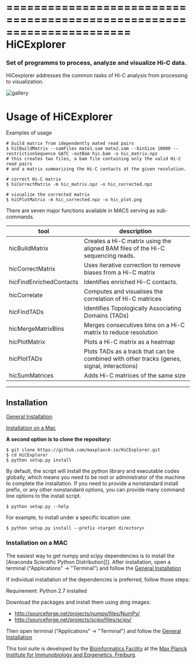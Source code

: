 ======================================================================
HiCExplorer
======================================================================
### Set of programms to process, analyze and visualize Hi-C data.

HiCexplorer addresses the common tasks of Hi-C analysis from processing to visualization.

![gallery](https://raw.githubusercontent.com/maxplanck-ie/HiCExplorer/master/examples/images/hicexplorer.png?token=AEu_1VmdSzz0lipVV1DMKuYgYcIjUb4qks5U6zbwwA%3D%3D)

Usage of HiCExplorer
==============

Examples of usage

```shell
# build matrix from idependently mated read pairs
$ hiCBuildMatrix --samFiles mate1.sam mate2.sam --binSize 10000 --restrictionSequence GATC -outBam hic.bam -o hic_matrix.npz
# this creates two files, a bam file containing only the valid Hi-C read pairs
# and a matrix summarizing the Hi-C contacts at the given resolution.

# correct Hi-C matrix
$ hiCorrectMatrix -m hic_matrix.npz -o hic_corrected.npz

# visualize the corrected matrix
$ hiCPlotMatrix -m hic_corrected.npz -o hic_plot.png
```



There are seven major functions available in MACS serving as sub-commands.

| tool 				| description	|
| ----------------------------- | ---------------------------------- |
| hicBuildMatrix 		| Creates a Hi-C matrix using the aligned BAM files of the Hi-C sequencing reads. 	|
| hicCorrectMatrix 		| Uses iterative correction to remove biases from a Hi-C matrix 	|
| hicFindEnrichedContacts  	| Identifies enriched Hi-C contacts.            	|
| hicCorrelate 			| Computes and visualises the correlation of Hi-C matrices            	|
| hicFindTADs 			| Identifies Topologically Associating Domains (TADs)            	|
| hicMergeMatrixBins		| Merges consecutives bins on a Hi-C matrix to reduce resolution     |
| hicPlotMatrix			| Plots a Hi-C matrix as a heatmap |
| hicPlotTADs			| Plots TADs as a track that can be combined with other tracks (genes, signal, interactions)|
| hicSumMatrices		| Adds Hi-C matrices of the same size|


-------------------------------------------------------------------------------------------------------------------

<a name="installation"/></a>
Installation
---------------

[General Installation](#general)

[Installation on a Mac](#mac)


<a name="general"/></a>
__A second option is to clone the repository:__
	
	$ git clone https://github.com/maxplanck-ie/HiCExplorer.git
	$ cd HiCExplorer
	$ python setup.py install
	
By default, the script will install the python library and executable
codes globally, which means you need to be root or administrator of
the machine to complete the installation. If you need to
provide a nonstandard install prefix, or any other nonstandard
options, you can provide many command line options to the install
script.

	$ python setup.py --help

For example, to install under a specific location use:

	$ python setup.py install --prefix <target directory>

<a name="mac"></a>
### Installation on a MAC

The easiest way to get numpy and scipy dependencies is to install the
[Anaconda Scientific Python Distribution][]. After installation, open
a terminal ("Applications" → "Terminal") and follow the [General Installation](#general)
  	   
If individual installation of the dependencies is preferred, follow 
those steps:

Requirement: Python 2.7 installed

Download the packages and install them using dmg images:
- http://sourceforge.net/projects/numpy/files/NumPy/
- http://sourceforge.net/projects/scipy/files/scipy/

Then open terminal ("Applications" → "Terminal")
and follow the [General Installation](#general)


This tool suite is developed by the [Bioinformatics Facility](http://www1.ie-freiburg.mpg.de/bioinformaticsfac) at the [Max Planck Institute for Immunobiology and Epigenetics, Freiburg](http://www1.ie-freiburg.mpg.de/).

